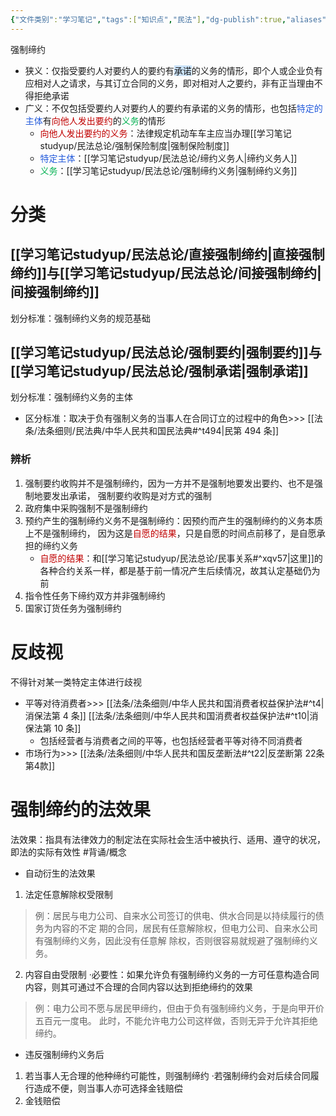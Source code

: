 ```yaml
---
{"文件类别":"学习笔记","tags":["知识点","民法"],"dg-publish":true,"aliases":["强制契约","契约强制","契约缔结之强制","强制性合同"],"permalink":"/学习笔记studyup/民法总论/强制缔约/","dgPassFrontmatter":true,"created":"2024-07-03T13:14:49.271+08:00","updated":"2024-10-31T08:26:45.138+08:00"}
---
```


强制缔约
- 狭义：仅指受要约人对要约人的要约有<span style="background:rgba(160, 204, 246, 0.55)">承诺</span>的义务的情形，即个人或企业负有应相对人之请求，与其订立合同的义务，即对相对人之要约，非有正当理由不得拒绝承诺
- 广义：不仅包括受要约人对要约人的要约有承诺的义务的情形，也包括<font color="#245bdb">特定的主体</font>有<font color="#c00000">向他人发出要约</font>的<font color="#00b050">义务</font>的情形
	- <font color="#c00000">向他人发出要约的义务</font>：法律规定机动车车主应当办理[[学习笔记studyup/民法总论/强制保险制度\|强制保险制度]]
	- <font color="#245bdb">特定主体</font>：[[学习笔记studyup/民法总论/缔约义务人\|缔约义务人]]
	- <font color="#00b050">义务</font>：[[学习笔记studyup/民法总论/强制缔约义务\|强制缔约义务]]
# 分类
## [[学习笔记studyup/民法总论/直接强制缔约\|直接强制缔约]]与[[学习笔记studyup/民法总论/间接强制缔约\|间接强制缔约]]
划分标准：强制缔约义务的规范基础
## [[学习笔记studyup/民法总论/强制要约\|强制要约]]与[[学习笔记studyup/民法总论/强制承诺\|强制承诺]]
划分标准：强制缔约义务的主体
- 区分标准：取决于负有强制义务的当事人在合同订立的过程中的角色>>> [[法条/法条细则/民法典/中华人民共和国民法典#^t494\|民第 494 条]]
### 辨析
1. 强制要约收购并不是强制缔约，因为一方并不是强制地要发出要约、也不是强制地要发出承诺， 强制要约收购是对方式的强制
2. 政府集中采购强制不是强制缔约 
3. 预约产生的强制缔约义务不是强制缔约：因预约而产生的强制缔约的义务本质上不是强制缔约， 因为这是<font color="#c00000">自愿的结果</font>，只是自愿的时间点前移了，是自愿承担的缔约义务 
	- <font color="#c00000">自愿的结果</font>：和[[学习笔记studyup/民法总论/民事关系#^xqv57\|这里]]的各种合约关系一样，都是基于前一情况产生后续情况，故其认定基础仍为前
4. 指令性任务下缔约双方并非强制缔约
5. 国家订货任务为强制缔约
# 反歧视
不得针对某一类特定主体进行歧视
- 平等对待消费者>>> [[法条/法条细则/中华人民共和国消费者权益保护法#^t4\|消保法第 4 条]] [[法条/法条细则/中华人民共和国消费者权益保护法#^t10\|消保法第 10 条]]
	- 包括经营者与消费者之间的平等，也包括经营者平等对待不同消费者
- 市场行为>>> [[法条/法条细则/中华人民共和国反垄断法#^t22\|反垄断第 22条第4款]]

# 强制缔约的法效果
法效果：指具有法律效力的制定法在实际社会生活中被执行、适用、遵守的状况，即法的实际有效性 #背诵/概念 
- 自动衍生的法效果
1. 法定任意解除权受限制
>例：居民与电力公司、自来水公司签订的供电、供水合同是以持续履行的债务为内容的不定 期的合同，居民有任意解除权，但电力公司、自来水公司有强制缔约义务，因此没有任意解 除权，否则很容易就规避了强制缔约义务。
2. 内容自由受限制
·必要性：如果允许负有强制缔约义务的一方可任意构造合同内容，则其可通过不合理的合同内容以达到拒绝缔约的效果
>例：电力公司不愿与居民甲缔约，但由于负有强制缔约义务，于是向甲开价五百元一度电。 此时，不能允许电力公司这样做，否则无异于允许其拒绝缔约。
- 违反强制缔约义务后
1. 若当事人无合理的他种缔约可能性，则强制缔约
·若强制缔约会对后续合同履行造成不便，则当事人亦可选择金钱赔偿
2. 金钱赔偿